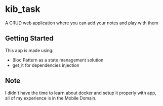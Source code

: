 # kib_task

A CRUD web application where you can add your notes and play with them

## Getting Started

This app is made using:
* Bloc Pattern as a state management solution
* get_it for dependencies injection

## Note
I didn't have the time to learn about docker and setup it properly with app, 
all of my experience is in the Mobile Domain.
